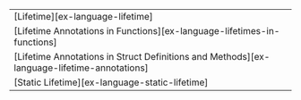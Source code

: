 ||
|--------|
| [Lifetime][ex-language-lifetime] |
| [Lifetime Annotations in Functions][ex-language-lifetimes-in-functions] |
| [Lifetime Annotations in Struct Definitions and Methods][ex-language-lifetime-annotations] |
| [Static Lifetime][ex-language-static-lifetime] |
